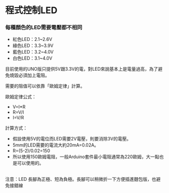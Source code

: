 # 程式控制LED
### 每種顏色的LED需要電壓都不相同
+ 紅色LED：2.1~2.6V
+ 綠色LED：3.3~3.9V
+ 藍色LED：3.2~4.0V
+ 白色LED：3.1~4.0V

目前使用的UNO版只提供5V跟3.3V的電，對LED來說基本上是電量過高，為了避免燒毀必須加上電阻。

需要的阻值可以依靠「歐姆定律」計算。

歐姆定律公式：
+ V=I*R
+ R=V/I
+ I=V/R

計算方式：
+ 假設使用5V的電位而LED需要2V電壓，則要消除3V的電壓。
+ 5mm的LED需要的電流大約20mA=0.02A。
+ R=(5-2)/0.02=150
+ 所以使用150歐姆電阻，一般Arduino套件最小電阻通常為220歐姆，大一點也是可以使用的。

<br/>注意：LED 長腳為正極、短為負極。長腳可以稍微折一下方便插進麵包版，也避免接錯線